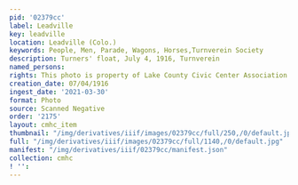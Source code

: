 ```yaml
---
pid: '02379cc'
label: Leadville
key: leadville
location: Leadville (Colo.)
keywords: People, Men, Parade, Wagons, Horses,Turnverein Society
description: Turners' float, July 4, 1916, Turnverein
named_persons: 
rights: This photo is property of Lake County Civic Center Association.
creation_date: 07/04/1916
ingest_date: '2021-03-30'
format: Photo
source: Scanned Negative
order: '2175'
layout: cmhc_item
thumbnail: "/img/derivatives/iiif/images/02379cc/full/250,/0/default.jpg"
full: "/img/derivatives/iiif/images/02379cc/full/1140,/0/default.jpg"
manifest: "/img/derivatives/iiif/02379cc/manifest.json"
collection: cmhc
! '': 
---
```

